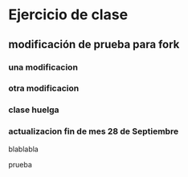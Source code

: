 # Ejercicio de clase

## modificación de prueba para fork

### una modificacion

### otra modificacion

### clase huelga

### actualizacion fin de mes 28 de Septiembre


blablabla

prueba
